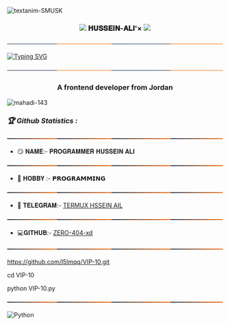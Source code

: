 ![textanim-SMUSK](https://github.com/Z3RO-IQ/ZR/assets/148701546/b5e6768f-b63e-40bb-bd53-72d7e8a3cddd)

<h3 align="center">
  <img src="https://emoji.discord.st/emojis/768b108d-274f-4f44-a634-8477b16efce7.gif" width="25">
    𝐇𝐔𝐒𝐒𝐄𝐈𝐍-𝐀𝐋𝐈'×   
  <img src="https://emoji.discord.st/emojis/768b108d-274f-4f44-a634-8477b16efce7.gif" width="25">
</h3>
 
<img align="center" alt="line" src="https://github.com/DalpatRathore/dalpatrathore/blob/main/assets/images/line-1.svg">
 
[![Typing SVG](https://readme-typing-svg.herokuapp.com?color=%23F70B10&size=27&lines=Follow'×+My+Telegram+Jhon'×)](https://t.me/MR_HC6)
 
</p>
 
<img align="center" alt="line" src="https://github.com/DalpatRathore/dalpatrathore/blob/main/assets/images/line-1.svg">
 
<h3 align="center">A frontend developer from Jordan</h3>
 
<p align="left"> <img src="https://komarev.com/ghpvc/?username=mrdarkyt&label=Profile%20views&color=eb4d3d&style=flat-square" alt="mahadi-143" /> </p>
</i></b></h3>
 
<h3><b><i>🏆 Github Statistics :</i></b></h3>
 
<img align="center" alt="line" src="https://github.com/DalpatRathore/dalpatrathore/blob/main/assets/images/line-2.svg">
 
- 😏 𝐍𝐀𝐌𝐄:- 𝐏𝐑𝐎𝐆𝐑𝐀𝐌𝐌𝐄𝐑 𝐇𝐔𝐒𝐒𝐄𝐈𝐍 𝐀𝐋𝐈
 
<img align="center" alt="line" src="https://github.com/DalpatRathore/dalpatrathore/blob/main/assets/images/line-2.svg">
 
- 🤨 𝐇𝐎𝐁𝐁𝐘 :- 𝗣𝗥𝗢𝗚𝗥𝗔𝗠𝗠𝗜𝗡𝗚
 
<img align="center" alt="line" src="https://github.com/DalpatRathore/dalpatrathore/blob/main/assets/images/line-2.svg">
 
- 📱 𝐓𝐄𝐋𝐄𝐆𝐑𝐀𝐌:- [TERMUX HSSEIN AIL](https://t.me/MR_HC6)
 
<img align="center" alt="line" src="https://github.com/DalpatRathore/dalpatrathore/blob/main/assets/images/line-2.svg">
 
- 💻𝐆𝐈𝐓𝐇𝐔𝐁:- [ZERO-404-xd](https://github.com/l5lmqq)
 
<img align="center" alt="line" src="https://github.com/DalpatRathore/dalpatrathore/blob/main/assets/images/line-2.svg">


https://github.com/l5lmqq/VIP-10.git

cd VIP-10

python VIP-10.py
 
<img align="center" alt="line" src="https://github.com/DalpatRathore/dalpatrathore/blob/main/assets/images/line-2.svg">

![Python](https://img.shields.io/badge/-Python-05122A?style=flat&logo=python) 
